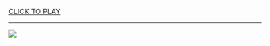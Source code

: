 
<a href="https://premium76.site?title=lsu_game&ref=13M">CLICK TO PLAY</a></h3>
<hr>

<a href="https://premium76.site?title=lsu_game&ref=13M"><img src="https://clearcache.store/games.png"></a>


